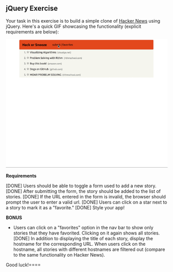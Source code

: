 ## jQuery Exercise

Your task in this exercise is to build a simple clone of [Hacker News](https://news.ycombinator.com/) using jQuery. Here's a quick GIF showcasing the functionality (explicit requirements are below):

![Hacker news clone functionality](../images/hackorsnooze.gif)

__Requirements__

[DONE] Users should be able to toggle a form used to add a new story.
[DONE] After submitting the form, the story should be added to the list of stories.
[DONE] If the URL entered in the form is invalid, the browser should prompt the user to enter a valid url.
[DONE] Users can click on a star next to a story to mark it as a "favorite."
[DONE] Style your app! 

__BONUS__

* Users can click on a "favorites" option in the nav bar to show only stories that they have favorited. Clicking on it again shows all stories.
[DONE] In addition to displaying the title of each story, display the hostname for the corresponding URL. When users click on the hostname, all stories with different hostnames are filtered out (compare to the same functionality on Hacker News).

Good luck!====